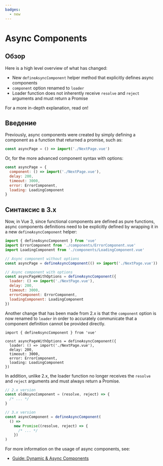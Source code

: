 ```yaml
---
badges:
  - new
---
```


# Async Components <MigrationBadges :badges="$frontmatter.badges" />

## Обзор

Here is a high level overview of what has changed:

- New `defineAsyncComponent` helper method that explicitly defines async components
- `component` option renamed to `loader`
- Loader function does not inherently receive `resolve` and `reject` arguments and must return a Promise

For a more in-depth explanation, read on!

## Введение

Previously, async components were created by simply defining a component as a function that returned a promise, such as:

```js
const asyncPage = () => import('./NextPage.vue')
```

Or, for the more advanced component syntax with options:

```js
const asyncPage = {
  component: () => import('./NextPage.vue'),
  delay: 200,
  timeout: 3000,
  error: ErrorComponent,
  loading: LoadingComponent
}
```

## Синтаксис в 3.x

Now, in Vue 3, since functional components are defined as pure functions, async components definitions need to be explicitly defined by wrapping it in a new `defineAsyncComponent` helper:

```js
import { defineAsyncComponent } from 'vue'
import ErrorComponent from './components/ErrorComponent.vue'
import LoadingComponent from './components/LoadingComponent.vue'

// Async component without options
const asyncPage = defineAsyncComponent(() => import('./NextPage.vue'))

// Async component with options
const asyncPageWithOptions = defineAsyncComponent({
  loader: () => import('./NextPage.vue'),
  delay: 200,
  timeout: 3000,
  errorComponent: ErrorComponent,
  loadingComponent: LoadingComponent
})
```

Another change that has been made from 2.x is that the `component` option is now renamed to `loader` in order to accurately communicate that a component definition cannot be provided directly.

```js{4}
import { defineAsyncComponent } from 'vue'

const asyncPageWithOptions = defineAsyncComponent({
  loader: () => import('./NextPage.vue'),
  delay: 200,
  timeout: 3000,
  error: ErrorComponent,
  loading: LoadingComponent
})
```

In addition, unlike 2.x, the loader function no longer receives the `resolve` and `reject` arguments and must always return a Promise.

```js
// 2.x version
const oldAsyncComponent = (resolve, reject) => {
  /* ... */
}

// 3.x version
const asyncComponent = defineAsyncComponent(
  () =>
    new Promise((resolve, reject) => {
      /* ... */
    })
)
```

For more information on the usage of async components, see:

- [Guide: Dynamic & Async Components](/guide/component-dynamic-async.md#dynamic-components-with-keep-alive)
